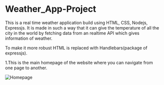 # Weather_App-Project

This is a real time weather application build using HTML, CSS, Nodejs, Expressjs. It is made in such a way that it can give the temperature of all the city in the world by fetching data from an realtime API which gives information of weather.

To make it more robust HTML is replaced with Handlebars(package of expressjs).

1.This is the main homepage of the website where you can navigate from one page to another.

![Homepage](https://user-images.githubusercontent.com/74069155/127822923-2a98dc93-86b5-4dcd-bee0-638865dd52aa.jpg)

